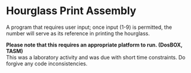 # Hourglass Print Assembly
<p> A program that requires user input; once input (1-9) is permitted, the number will serve as its reference in printing the hourglass. </br>

<b> Please note that this requires an appropriate platform to run. (DosBOX, TASM) </b> </br>
This was a laboratory activity and was due with short time constraints. Do forgive any code inconsistencies. </p>

